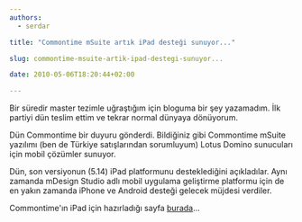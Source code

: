 ```yaml
---
authors:
  - serdar

title: "Commontime mSuite artık iPad desteği sunuyor..."

slug: commontime-msuite-artik-ipad-destegi-sunuyor...

date: 2010-05-06T18:20:44+02:00

---
```


Bir süredir master tezimle uğraştığım için bloguma bir şey yazamadım. İlk partiyi dün teslim ettim ve tekrar normal dünyaya dönüyorum.

Dün Commontime bir duyuru gönderdi. Bildiğiniz gibi Commontime mSuite yazılımı (ben de Türkiye satışlarından sorumluyum) Lotus Domino sunucuları için mobil çözümler sunuyor.

Dün, son versiyonun (5.14) iPad platformunu desteklediğini açıkladılar. Aynı zamanda mDesign Studio adlı mobil uygulama geliştirme platformu için de en yakın zamanda iPhone ve Android desteği gelecek müjdesi verdiler.

Commontime'ın iPad için hazırladığı sayfa [burada](http://www.commontime.com/mSuite-iPad/)...
